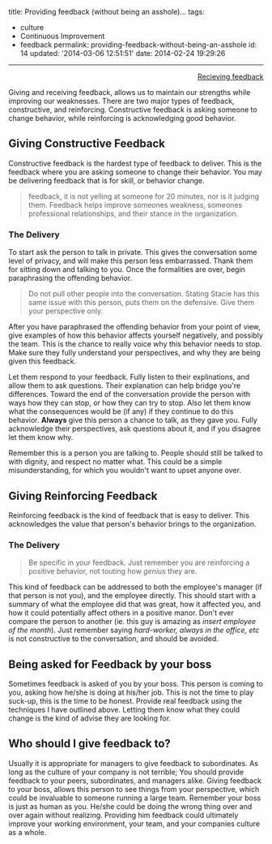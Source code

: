 title: Providing feedback (without being an asshole)...
tags:

  - culture
  - Continuous Improvement
  - feedback
permalink: providing-feedback-without-being-an-asshole
id: 14
updated: '2014-03-06 12:51:51'
date: 2014-02-24 19:29:26
---

<span style="float: right">[<i class="fa fa-hand-o-right"></i> Recieving feedback](https://blog.tommyparnell.com/receiving-feedback-without-being-an-asshole/)</span><br />

Giving and receiving feedback, allows us to maintain our strengths while improving our weaknesses. There are two major types of feedback, constructive, and reinforcing. Constructive feedback is asking someone to change behavior, while reinforcing is acknowledging good behavior.



## Giving Constructive Feedback

Constructive feedback is the hardest type of feedback to deliver. This is the feedback where you are asking someone to change their behavior. You may be delivering feedback that is for skill, or behavior change. 

> feedback, it is not yelling at someone for 20 minutes, nor is it judging them. Feedback helps improve someones weakness, someones professional relationships, and their stance in the organization.

### The Delivery 

To start ask the person to talk in private. This gives the conversation some level of privacy, and will make this person less embarrassed. Thank them for sitting down and talking to you. Once the formalities are over, begin paraphrasing the offending behavior. 

>Do not pull other people into the conversation. Stating Stacie has this same issue with this person, puts them on the defensive. Give them your perspective only.

After you have paraphrased the offending behavior from your point of view, give examples of how this behavior affects yourself negatively, and possibly the team. This is the chance to really voice why this behavior needs to stop. Make sure they fully understand your perspectives, and why they are being given this feedback. 

Let them respond to your feedback. Fully listen to their explinations, and allow them to ask questions. Their explanation can help bridge you're differences. Toward the end of the conversation provide the person with ways how they can stop, or how they can try to stop. Also let them know what the consequences would be (if any) if they continue to do this behavior. **Always** give this person a chance to talk, as they gave you. Fully acknowledge their perspectives, ask questions about it, and if you disagree let them know why.

Remember this is a person you are talking to. People should still be talked to with dignity, and respect no matter what. This could be a simple misunderstanding, for which you wouldn't want to upset anyone over.


## Giving Reinforcing Feedback
Reinforcing feedback is the kind of feedback that is easy to deliver. This acknowledges the value that person's behavior brings to the organization. 

### The Delivery

>Be specific in your feedback. Just remember you are reinforcing a positive behavior, not touting how *genius* they are. 

This kind of feedback can be addressed to both the employee's manager (if that person is not you), and the employee directly. This should start with a summary of what the employee did that was great, how it affected you, and how it could potentially affect others in a positive manor. Don't ever compare the person to another (ie. this guy is amazing as *insert employee of the month*). Just remember saying *hard-worker, always in the office, etc* is not constructive to the conversation, and should be avoided. 



## Being asked for Feedback by your boss

Sometimes feedback is asked of you by your boss. This person is coming to you, asking how he/she is doing at his/her job. This is not the time to play suck-up, this is the time to be honest. Provide real feedback using the techniques I have outlined above. Letting them know what they could change is the kind of advise they are looking for.

## Who should I give feedback to?

Usually it is appropriate for managers to give feedback to subordinates. As long as the culture of your company is not terrible; You should provide feedback to your peers, subordinates, and managers alike. Giving feedback to your boss, allows this person to see things from your perspective, which could be invaluable to someone running a large team. Remember your boss is just as human as you. He/she could be doing the wrong thing over and over again without realizing. Providing him feedback could ultimately improve your working environment, your team, and your companies culture as a whole. 





